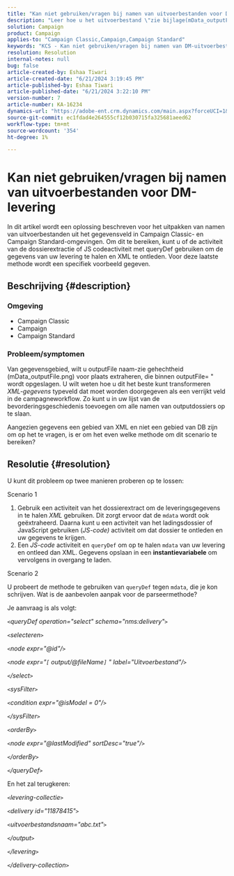 ```yaml
---
title: "Kan niet gebruiken/vragen bij namen van uitvoerbestanden voor DM-levering"
description: "Leer hoe u het uitvoerbestand \"zie bijlage(mData_outputFile.png) voor locatie\" uit het gegevensveld extraheert."
solution: Campaign
product: Campaign
applies-to: "Campaign Classic,Campaign,Campaign Standard"
keywords: "KCS - Kan niet gebruiken/vragen bij namen van DM-uitvoerbestanden voor levering"
resolution: Resolution
internal-notes: null
bug: false
article-created-by: Eshaa Tiwari
article-created-date: "6/21/2024 3:19:45 PM"
article-published-by: Eshaa Tiwari
article-published-date: "6/21/2024 3:22:10 PM"
version-number: 7
article-number: KA-16234
dynamics-url: "https://adobe-ent.crm.dynamics.com/main.aspx?forceUCI=1&pagetype=entityrecord&etn=knowledgearticle&id=57dde6af-e12f-ef11-840a-6045bd029b18"
source-git-commit: ec1fdad4e264555cf12b030715fa325681aeed62
workflow-type: tm+mt
source-wordcount: '354'
ht-degree: 1%

---
```


# Kan niet gebruiken/vragen bij namen van uitvoerbestanden voor DM-levering


In dit artikel wordt een oplossing beschreven voor het uitpakken van namen van uitvoerbestanden uit het gegevensveld in Campaign Classic- en Campaign Standard-omgevingen. Om dit te bereiken, kunt u of de activiteit van de dossierextractie of JS codeactiviteit met queryDef gebruiken om de gegevens van uw levering te halen en XML te ontleden. Voor deze laatste methode wordt een specifiek voorbeeld gegeven.

## Beschrijving {#description}


### Omgeving

- Campaign Classic
- Campaign
- Campaign Standard


### Probleem/symptomen

Van gegevensgebied, wilt u outputFile naam-zie gehechtheid (mData_outputFile.png) voor plaats extraheren, die binnen outputFile= &quot; wordt opgeslagen. U wilt weten hoe u dit het beste kunt transformeren *XML-gegevens* typeveld dat moet worden doorgegeven als een verrijkt veld in de campagneworkflow. Zo kunt u in uw lijst van de bevorderingsgeschiedenis toevoegen om alle namen van outputdossiers op te slaan.

Aangezien gegevens een gebied van XML en niet een gebied van DB zijn om op het te vragen, is er om het even welke methode om dit scenario te bereiken?




## Resolutie {#resolution}


U kunt dit probleem op twee manieren proberen op te lossen:

Scenario 1

1. Gebruik een activiteit van het dossierextract om de leveringsgegevens in te halen *XML* gebruiken. Dit zorgt ervoor dat de `mdata` wordt ook geëxtraheerd. Daarna kunt u een activiteit van het ladingsdossier of JavaScript gebruiken (*JS-code)* activiteit om dat dossier te ontleden en uw gegevens te krijgen.
2. Een *JS-code* activiteit en `queryDef` om op te halen `mdata` van uw levering en ontleed dan XML. Gegevens opslaan in een <b>instantievariabele</b> om vervolgens in overgang te laden.


Scenario 2

U probeert de methode te gebruiken van `queryDef` tegen `mdata`, die je kon schrijven. Wat is de aanbevolen aanpak voor de parseermethode?

Je aanvraag is als volgt:

*`<`queryDef operation=&quot;select&quot; schema=&quot;nms:delivery&quot;`>`*

*`<`selecteren`>`*

*`<`node expr=&quot;@id&quot;/`>`*

*`<`node expr=&quot;`[` output/@fileName`]` &quot; label=&quot;Uitvoerbestand&quot;/`>`*

*`<`/select`>`*

*`<`sysFilter`>`*

*`<`condition expr=&quot;@isModel = 0&quot;/`>`*

*`<`/sysFilter`>`*

*`<`orderBy`>`*

*`<`node expr=&quot;@lastModified&quot; sortDesc=&quot;true&quot;/`>`*

*`<`/orderBy`>`*

*`<`/queryDef`>`*



En het zal terugkeren:

*`<`levering-collectie`>`*

*`<`delivery id=&quot;11878415&quot;`>`*

*`<`uitvoerbestandsnaam=&quot;abc.txt&quot;`>`*

*`<`/output`>`*

*`<`/levering`>`*

*`<`/delivery-collection`>`*
